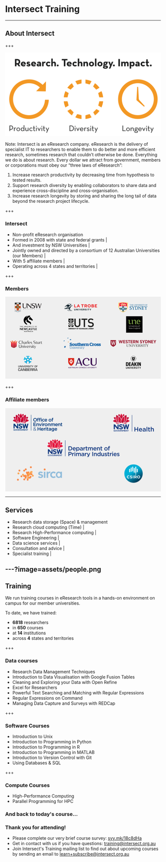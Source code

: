 # Intersect Training

---

## About Intersect

+++

![research_technology_impact](assets/research_technology_impact.png)

Note:
Intersect is an eResearch company. eResearch is the delivery of specialist IT to researchers to enable them to do better and more efficient research, sometimes research that couldn’t otherwise be done.  Everything we do is about research. Every dollar we attract from government, members or corporations must obey our “three laws of eResearch”:
1. Increase research productivity by decreasing time from hypothesis to tested results. 
1. Support research diversity by enabling collaborators to share data and experience cross-discipline and cross-organisation. 
1. Increase research longevity by storing and sharing the long tail of data beyond the research project lifecycle. 

+++

### Intersect

- Non-profit eResearch organisation
- Formed in 2008 with state and federal grants |
- And investment by NSW Universities |
- Jointly owned and directed by a consortium of 12 Australian Universities (our Members) |
- With 5 affiliate members |
- Operating across 4 states and territories |

+++

### Members

![members](assets/members.png)

+++

### Affiliate members

![affiliates](assets/affiliates.png)

---

## Services

- Research data storage (Space) & management
- Research cloud computing (Time) |
- Research High-Performance computing |
- Software Engineering |
- Data science services |
- Consultation and advice |
- Specialist training |

---?image=assets/people.png
---

## Training

We run training courses in eResearch tools in a hands-on environment on campus for our member universities. 

To date, we have trained:

<ul>
<li><b class="researchers">6818</b> researchers</li>
<li>in <b class="courses">650</b> courses</li>
<li>at <b class="venues">14</b> institutions</li>
<li>across <b>4</b> states and territories</li>
</ul>

+++

### Data courses

<ul>
    <li>Research Data Management Techniques</li>
    <li>Introduction to Data Visualisation with Google Fusion Tables</li>
    <li>Cleaning and Exploring your Data with Open Refine</li>
    <li>Excel for Researchers</li>
    <li>Powerful Text Searching and Matching with Regular Expressions</li>
    <li>Regular Expressions on Command</li>
    <li>Managing Data Capture and Surveys with REDCap</li>
</ul>
+++

### Software Courses

<ul>
	<li>Introduction to Unix</li>
	<li>Introduction to Programming in Python</li>
	<li>Introduction to Programming in R</li>
	<li>Introduction to Programming in MATLAB</li>
	<li>Introduction to Version Control with Git</li>
	<li>Using Databases & SQL</li>
</ul>

+++

### Compute Courses

<ul>
	<li>High-Performance Computing</li>
	<li>Parallel Programming for HPC</li>
</ul>

### And back to today's course…

### Thank you for attending!

- Please complete our very brief course survey: [svy.mk/18c8dHa](http://svy.mk/18c8dHa)
- Get in contact with us if you have questions: [training@intersect.org.au](mailto:training@intersect.org.au)
- Join Intersect's Training mailing list to find out about upcoming courses by sending an email to [learn+subscribe@intersect.org.au](mailto:learn+subscribe@intersect.org.au)
